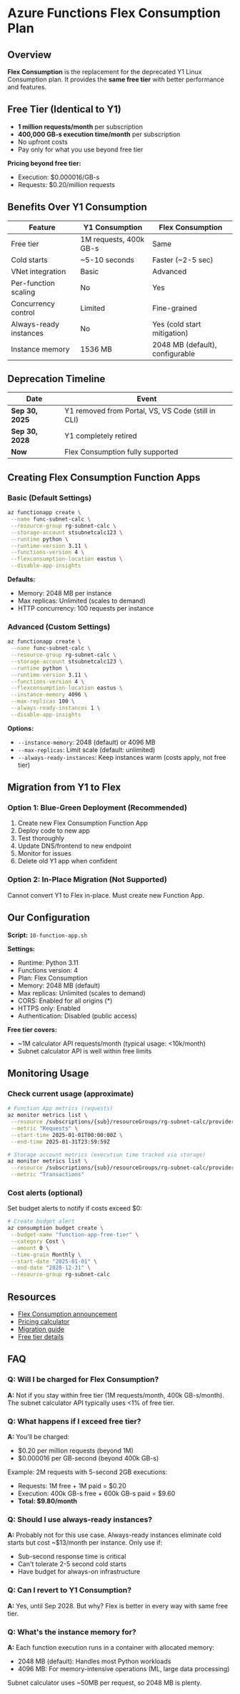 # Azure Functions Flex Consumption Plan

## Overview

**Flex Consumption** is the replacement for the deprecated Y1 Linux Consumption plan. It provides the **same free tier** with better performance and features.

## Free Tier (Identical to Y1)

- **1 million requests/month** per subscription
- **400,000 GB-s execution time/month** per subscription
- No upfront costs
- Pay only for what you use beyond free tier

**Pricing beyond free tier:**

- Execution: $0.000016/GB-s
- Requests: $0.20/million requests

## Benefits Over Y1 Consumption

| Feature | Y1 Consumption | Flex Consumption |
|---------|----------------|------------------|
| Free tier | 1M requests, 400k GB-s | Same |
| Cold starts | ~5-10 seconds | Faster (~2-5 sec) |
| VNet integration | Basic | Advanced |
| Per-function scaling | No | Yes |
| Concurrency control | Limited | Fine-grained |
| Always-ready instances | No | Yes (cold start mitigation) |
| Instance memory | 1536 MB | 2048 MB (default), configurable |

## Deprecation Timeline

| Date | Event |
|------|-------|
| **Sep 30, 2025** | Y1 removed from Portal, VS, VS Code (still in CLI) |
| **Sep 30, 2028** | Y1 completely retired |
| **Now** | Flex Consumption fully supported |

## Creating Flex Consumption Function Apps

### Basic (Default Settings)

```bash
az functionapp create \
 --name func-subnet-calc \
 --resource-group rg-subnet-calc \
 --storage-account stsubnetcalc123 \
 --runtime python \
 --runtime-version 3.11 \
 --functions-version 4 \
 --flexconsumption-location eastus \
 --disable-app-insights
```

**Defaults:**

- Memory: 2048 MB per instance
- Max replicas: Unlimited (scales to demand)
- HTTP concurrency: 100 requests per instance

### Advanced (Custom Settings)

```bash
az functionapp create \
 --name func-subnet-calc \
 --resource-group rg-subnet-calc \
 --storage-account stsubnetcalc123 \
 --runtime python \
 --runtime-version 3.11 \
 --functions-version 4 \
 --flexconsumption-location eastus \
 --instance-memory 4096 \
 --max-replicas 100 \
 --always-ready-instances 1 \
 --disable-app-insights
```

**Options:**

- `--instance-memory`: 2048 (default) or 4096 MB
- `--max-replicas`: Limit scale (default: unlimited)
- `--always-ready-instances`: Keep instances warm (costs apply, not free tier)

## Migration from Y1 to Flex

### Option 1: Blue-Green Deployment (Recommended)

1. Create new Flex Consumption Function App
1. Deploy code to new app
1. Test thoroughly
1. Update DNS/frontend to new endpoint
1. Monitor for issues
1. Delete old Y1 app when confident

### Option 2: In-Place Migration (Not Supported)

 Cannot convert Y1 to Flex in-place. Must create new Function App.

## Our Configuration

**Script:** `10-function-app.sh`

**Settings:**

- Runtime: Python 3.11
- Functions version: 4
- Plan: Flex Consumption
- Memory: 2048 MB (default)
- Max replicas: Unlimited (scales to demand)
- CORS: Enabled for all origins (*)
- HTTPS only: Enabled
- Authentication: Disabled (public access)

**Free tier covers:**

- ~1M calculator API requests/month (typical usage: <10k/month)
- Subnet calculator API is well within free limits

## Monitoring Usage

### Check current usage (approximate)

```bash
# Function App metrics (requests)
az monitor metrics list \
 --resource /subscriptions/{sub}/resourceGroups/rg-subnet-calc/providers/Microsoft.Web/sites/func-subnet-calc \
 --metric "Requests" \
 --start-time 2025-01-01T00:00:00Z \
 --end-time 2025-01-31T23:59:59Z

# Storage account metrics (execution time tracked via storage)
az monitor metrics list \
 --resource /subscriptions/{sub}/resourceGroups/rg-subnet-calc/providers/Microsoft.Storage/storageAccounts/stsubnetcalc123 \
 --metric "Transactions"
```

### Cost alerts (optional)

Set budget alerts to notify if costs exceed $0:

```bash
# Create budget alert
az consumption budget create \
 --budget-name "function-app-free-tier" \
 --category Cost \
 --amount 0 \
 --time-grain Monthly \
 --start-date "2025-01-01" \
 --end-date "2028-12-31" \
 --resource-group rg-subnet-calc
```

## Resources

- [Flex Consumption announcement](https://azure.microsoft.com/en-us/updates/flex-consumption-plan/)
- [Pricing calculator](https://azure.microsoft.com/en-us/pricing/details/functions/)
- [Migration guide](https://learn.microsoft.com/en-us/azure/azure-functions/flex-consumption-plan)
- [Free tier details](https://azure.microsoft.com/en-us/pricing/details/functions/)

## FAQ

### Q: Will I be charged for Flex Consumption?

**A:** Not if you stay within free tier (1M requests/month, 400k GB-s/month). The subnet calculator API typically uses <1% of free tier.

### Q: What happens if I exceed free tier?

**A:** You'll be charged:

- $0.20 per million requests (beyond 1M)
- $0.000016 per GB-second (beyond 400k GB-s)

Example: 2M requests with 5-second 2GB executions:

- Requests: 1M free + 1M paid = $0.20
- Execution: 400k GB-s free + 600k GB-s paid = $9.60
- **Total: $9.80/month**

### Q: Should I use always-ready instances?

**A:** Probably not for this use case. Always-ready instances eliminate cold starts but cost ~$13/month per instance. Only use if:

- Sub-second response time is critical
- Can't tolerate 2-5 second cold starts
- Have budget for always-on infrastructure

### Q: Can I revert to Y1 Consumption?

**A:** Yes, until Sep 2028. But why? Flex is better in every way with same free tier.

### Q: What's the instance memory for?

**A:** Each function execution runs in a container with allocated memory:

- 2048 MB (default): Handles most Python workloads
- 4096 MB: For memory-intensive operations (ML, large data processing)

Subnet calculator uses ~50MB per request, so 2048 MB is plenty.
